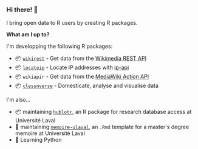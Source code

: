 ### Hi there! 👋 

I bring open data to R users by creating R packages.

**What am I up to?**

I'm developping the following R packages:

* 📦 [`wikirest`](https://github.com/clessn/wikirest) - Get data from the [Wikimedia REST API](https://wikimedia.org/api/rest_v1/)
* 📦 [`locateip`](https://github.com/clessn/locateip) - Locate IP addresses with [ip-api](https://ip-api.com/)
* 📦 `wikiapir` - Get data from the [MediaWiki Action API](https://www.mediawiki.org/wiki/API:Main_page)
* 📦 [`clessnverse`](https://github.com/clessn/clessnverse) - Domesticate, analyse and visualise data

I'm also...
* 📦 maintaining [`hublotr`](https://github.com/clessn/hublotr), an R package for research database access at Université Laval
* 📘 maintaining [`memoire-ulaval`](https://github.com/clessn/memoire-ulaval), an `.Rmd` template for a master's degree memoire at Université Laval
* :snake: Learning Python
